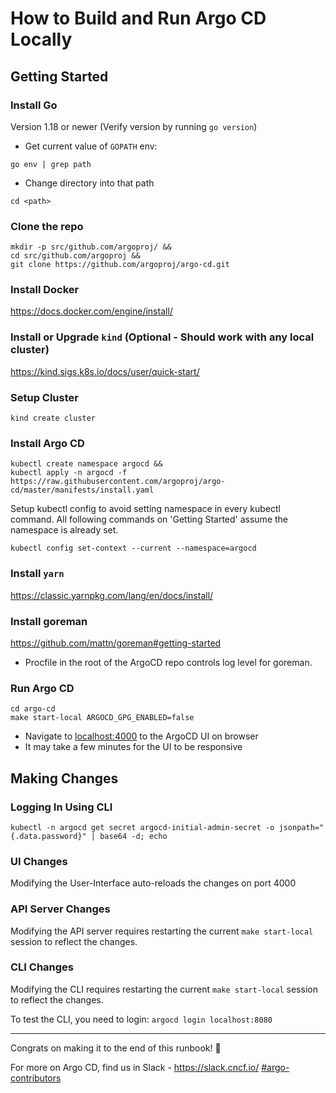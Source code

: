 # How to Build and Run Argo CD Locally 

## Getting Started

### Install Go

Version 1.18 or newer (Verify version by running `go version`)

- Get current value of `GOPATH` env:
```console
go env | grep path
```
- Change directory into that path
```
cd <path>
```

### Clone the repo

```
mkdir -p src/github.com/argoproj/ &&
cd src/github.com/argoproj &&
git clone https://github.com/argoproj/argo-cd.git
```

### Install Docker

<https://docs.docker.com/engine/install/>

### Install or Upgrade `kind` (Optional - Should work with any local cluster)

<https://kind.sigs.k8s.io/docs/user/quick-start/>

### Setup Cluster

`kind create cluster`

### Install Argo CD

```console
kubectl create namespace argocd &&
kubectl apply -n argocd -f https://raw.githubusercontent.com/argoproj/argo-cd/master/manifests/install.yaml
```

Setup kubectl config to avoid setting namespace in every kubectl command. 
All following commands on 'Getting Started' assume the namespace is already set.
<!-- Commands like `make start-local` also assume the namespace is already set. -->
```
kubectl config set-context --current --namespace=argocd
```
<!-- Delete this? - Setting kubectl config with `--namespace` helps avoid setting namespace in each following kubectl command  -->

### Install `yarn`

<https://classic.yarnpkg.com/lang/en/docs/install/>

### Install goreman

<https://github.com/mattn/goreman#getting-started>

- Procfile in the root of the ArgoCD repo controls log level for goreman.

### Run Argo CD

```
cd argo-cd
make start-local ARGOCD_GPG_ENABLED=false
```

- Navigate to <localhost:4000> to the ArgoCD UI on browser
- It may take a few minutes for the UI to be responsive

## Making Changes

### Logging In Using CLI

```
kubectl -n argocd get secret argocd-initial-admin-secret -o jsonpath="{.data.password}" | base64 -d; echo
```

### UI Changes

Modifying the User-Interface auto-reloads the changes on port 4000  

### API Server Changes

Modifying the API server requires restarting the current `make start-local` session to reflect the changes.

### CLI Changes

Modifying the CLI requires restarting the current `make start-local` session to reflect the changes.

To test the CLI, you need to login:
`argocd login localhost:8080`

---

Congrats on making it to the end of this runbook! 🚀

For more on Argo CD, find us in Slack - <https://slack.cncf.io/> [#argo-contributors](https://cloud-native.slack.com/archives/C020XM04CUW)
